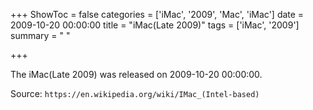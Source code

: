 +++
ShowToc = false
categories = ['iMac', '2009', 'Mac', 'iMac']
date = 2009-10-20 00:00:00
title = "iMac(Late 2009)"
tags = ['iMac', '2009']
summary = " "

+++

The iMac(Late 2009) was released on 2009-10-20 00:00:00.

Source: `https://en.wikipedia.org/wiki/IMac_(Intel-based)`


